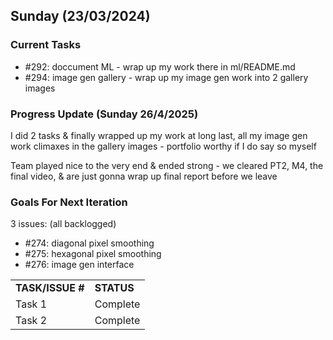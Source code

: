 ## Sunday (23/03/2024)

### Current Tasks

* #292: doccument ML - wrap up my work there in ml/README.md
* #294: image gen gallery - wrap up my image gen work into 2 gallery images


### Progress Update (Sunday 26/4/2025)

<table>
    <tr>
        <td><strong>TASK/ISSUE #</strong>
        </td>
        <td><strong>STATUS</strong>
        </td>
    </tr>
    <tr>
        <!-- Task/Issue # -->
        <td>Task 1
        </td>
        <!-- Status -->
        <td>Complete
        </td>
    </tr>
    <tr>
        <!-- Task/Issue # -->
        <td>Task 2
        </td>
        <!-- Status -->
        <td>Complete
        </td>
    </tr>


I did 2 tasks & finally wrapped up my work at long last, all my image gen work climaxes in the gallery images - portfolio worthy if I do say so myself

Team played nice to the very end & ended strong - we cleared PT2, M4, the final video, & are just gonna wrap up final report before we leave

### Goals For Next Iteration

3 issues: (all backlogged)

* #274: diagonal pixel smoothing
* #275: hexagonal pixel smoothing
* #276: image gen interface
